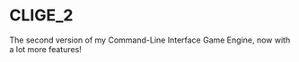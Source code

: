 # CLIGE_2
The second version of my Command-Line Interface Game Engine, now with a lot more features!
